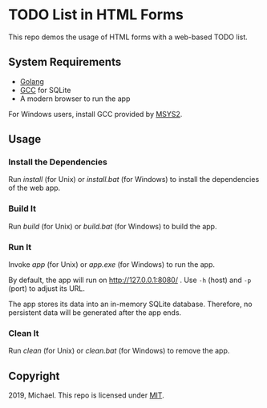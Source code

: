 # TODO List in HTML Forms

This repo demos the usage of HTML forms with a web-based TODO list.

## System Requirements

* [Golang](https://golang.org/)
* [GCC](https://gcc.gnu.org/) for SQLite
* A modern browser to run the app

For Windows users, install GCC provided by [MSYS2](https://www.msys2.org/).

## Usage

### Install the Dependencies

Run *install* (for Unix) or *install.bat* (for Windows) to install the dependencies of the web app.

### Build It

Run *build* (for Unix) or *build.bat* (for Windows) to build the app.

### Run It

Invoke *app* (for Unix) or *app.exe* (for Windows) to run the app.

By default, the app will run on http://127.0.0.1:8080/ . Use `-h` (host) and `-p` (port) to adjust its URL.

The app stores its data into an in-memory SQLite database. Therefore, no persistent data will be generated after the app ends.

### Clean It

Run *clean* (for Unix) or *clean.bat* (for Windows) to remove the app.

## Copyright

2019, Michael. This repo is licensed under [MIT](https://opensource.org/licenses/MIT).
